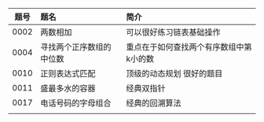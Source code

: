 
| 题号 | 题名 | 简介 |
| :-----:| :----- | :----- |
| 0002  | 两数相加  |可以很好练习链表基础操作 |
| 0004| 寻找两个正序数组的中位数 | 重点在于如何查找两个有序数组中第k小的数 |
| 0010  | 正则表达式匹配 | 顶级的动态规划 很好的题目 |
| 0011 | 盛最多水的容器 |经典双指针  |
| 0017 |  电话号码的字母组合 |  经典的回溯算法 |
|  |  |  | 